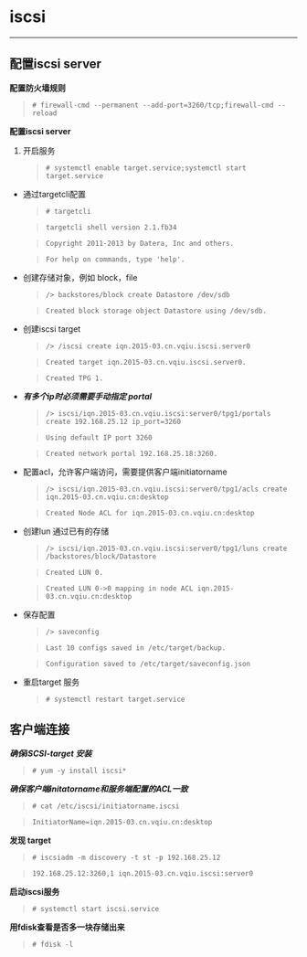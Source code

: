 # iscsi 

***

## 配置iscsi server

**配置防火墙规则**


   >`# firewall-cmd --permanent --add-port=3260/tcp;firewall-cmd --reload`

**配置iscsi server**

1. 开启服务

    >`# systemctl enable target.service;systemctl start target.service`

- 通过targetcli配置

    >`# targetcli`
    
    >`targetcli shell version 2.1.fb34`
    
    >`Copyright 2011-2013 by Datera, Inc and others.`

    >`For help on commands, type 'help'.`

- 创建存储对象，例如 block，file

    >`/> backstores/block create Datastore /dev/sdb`

    >`Created block storage object Datastore using /dev/sdb.`

- 创建iscsi target

    >`/> /iscsi create iqn.2015-03.cn.vqiu.iscsi.server0`

    >`Created target iqn.2015-03.cn.vqiu.iscsi.server0.`

    >`Created TPG 1.`
    
- ***有多个ip时必须需要手动指定 portal***

    >`/> iscsi/iqn.2015-03.cn.vqiu.iscsi:server0/tpg1/portals create 192.168.25.12 ip_port=3260`

    >`Using default IP port 3260`

    >`Created network portal 192.168.25.18:3260.`

- 配置acl，允许客户端访问，需要提供客户端initiatorname

    >`/> iscsi/iqn.2015-03.cn.vqiu.iscsi:server0/tpg1/acls create iqn.2015-03.cn.vqiu.cn:desktop`

    >`Created Node ACL for iqn.2015-03.cn.vqiu.cn:desktop`

- 创建lun 通过已有的存储

    >`/> iscsi/iqn.2015-03.cn.vqiu.iscsi:server0/tpg1/luns create /backstores/block/Datastore`

    >`Created LUN 0.`

    >`Created LUN 0->0 mapping in node ACL iqn.2015-03.cn.vqiu.cn:desktop`

- 保存配置

    >`/> saveconfig`

    >`Last 10 configs saved in /etc/target/backup.`

    >`Configuration saved to /etc/target/saveconfig.json`

- 重启target 服务

    >`# systemctl restart target.service`

## 客户端连接

***确保iSCSI-target 安装***

>`# yum -y install iscsi*`

***确保客户端initatorname和服务端配置的ACL一致***

>`# cat /etc/iscsi/initiatorname.iscsi`

>`InitiatorName=iqn.2015-03.cn.vqiu.cn:desktop`

**发现 target**

>`# iscsiadm -m discovery -t st -p 192.168.25.12`

>`192.168.25.12:3260,1 iqn.2015-03.cn.vqiu.iscsi:server0`

**启动iscsi服务**

>`# systemctl start iscsi.service`

**用fdisk查看是否多一块存储出来**

>`# fdisk -l`
